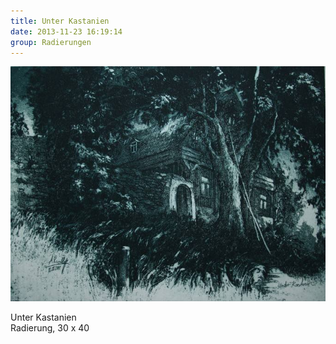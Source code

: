 ```yaml
---
title: Unter Kastanien
date: 2013-11-23 16:19:14
group: Radierungen
---
```

![Unter Kastanien](/img/radierungen/unter-kastanien.jpg)

Unter Kastanien<br>
Radierung, 30 x 40
